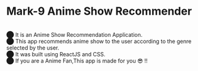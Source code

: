 # Mark-9 Anime Show Recommender
<br>⬤ It is an Anime Show Recommendation Application.
<br>⬤ This app recommends anime show to the user according to the genre selected by the user.
<br>⬤ It was built using ReactJS and CSS.
<br>⬤ If you are a Anime Fan,This app is made for you 😎 !!
